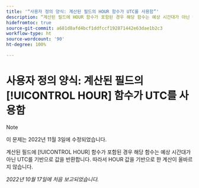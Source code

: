 ```yaml
---
title: '“사용자 정의 양식: 계산된 필드의 HOUR 함수가 UTC를 사용함”'
description: “계산된 필드에 HOUR 함수가 포함된 경우 해당 함수는 예상 시간대가 아닌 UTC를 기반으로 값을 반환합니다. 따라서 HOUR 값을 기반으로 한 계산이 올바르지 않습니다.”
hidefromtoc: true
source-git-commit: a681d8afd4bcf1ddfccf192871442e63dae1b2c3
workflow-type: ht
source-wordcount: '90'
ht-degree: 100%

---
```



# 사용자 정의 양식: 계산된 필드의 [!UICONTROL HOUR] 함수가 UTC를 사용함

>[!NOTE]
>
>이 문제는 2022년 11월 3일에 수정되었습니다.

계산된 필드에 [!UICONTROL HOUR] 함수가 포함된 경우 해당 함수는 예상 시간대가 아닌 UTC를 기반으로 값을 반환합니다. 따라서 HOUR 값을 기반으로 한 계산이 올바르지 않습니다.

_2022년 10월 17일에 처음 보고되었습니다._

